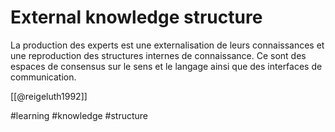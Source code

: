 # External knowledge structure

La production des experts est une externalisation de leurs connaissances et une reproduction des structures internes de connaissance. Ce sont des espaces de consensus sur le sens et le langage ainsi que des interfaces de communication.

[[@reigeluth1992]]

#learning #knowledge #structure
